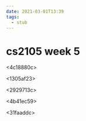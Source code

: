 ```yaml
---
date: 2021-03-01T13:39
tags: 
  - stub
---
```


# cs2105 week 5

<4c18880c>

<1305af23>

<f10f5d6b>

<ce81a9fe>

<d768240b>

<2929713c>

<4b41ec59>

<e03eb416>

<b889314d>

<c9e787a6>

<31faaddc>

